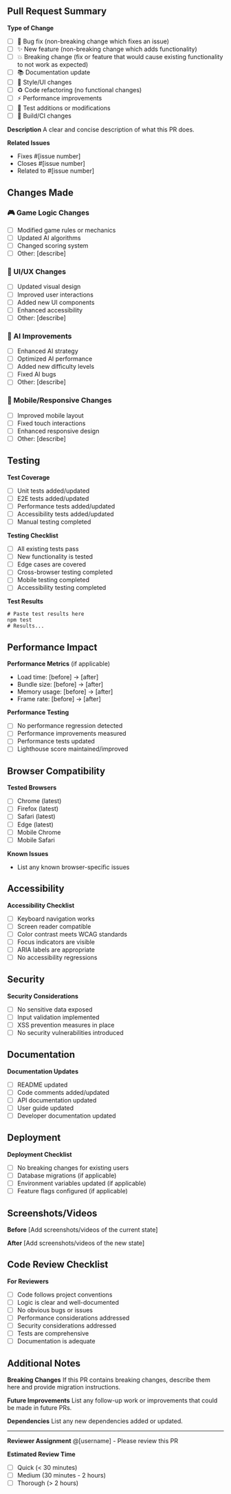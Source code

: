## Pull Request Summary

**Type of Change**
- [ ] 🐛 Bug fix (non-breaking change which fixes an issue)
- [ ] ✨ New feature (non-breaking change which adds functionality)
- [ ] 💥 Breaking change (fix or feature that would cause existing functionality to not work as expected)
- [ ] 📚 Documentation update
- [ ] 🎨 Style/UI changes
- [ ] ♻️ Code refactoring (no functional changes)
- [ ] ⚡ Performance improvements
- [ ] 🧪 Test additions or modifications
- [ ] 🔧 Build/CI changes

**Description**
A clear and concise description of what this PR does.

**Related Issues**
- Fixes #[issue number]
- Closes #[issue number]
- Related to #[issue number]

## Changes Made

### 🎮 Game Logic Changes
- [ ] Modified game rules or mechanics
- [ ] Updated AI algorithms
- [ ] Changed scoring system
- [ ] Other: [describe]

### 🎨 UI/UX Changes
- [ ] Updated visual design
- [ ] Improved user interactions
- [ ] Added new UI components
- [ ] Enhanced accessibility
- [ ] Other: [describe]

### 🧠 AI Improvements
- [ ] Enhanced AI strategy
- [ ] Optimized AI performance
- [ ] Added new difficulty levels
- [ ] Fixed AI bugs
- [ ] Other: [describe]

### 📱 Mobile/Responsive Changes
- [ ] Improved mobile layout
- [ ] Fixed touch interactions
- [ ] Enhanced responsive design
- [ ] Other: [describe]

## Testing

**Test Coverage**
- [ ] Unit tests added/updated
- [ ] E2E tests added/updated
- [ ] Performance tests added/updated
- [ ] Accessibility tests added/updated
- [ ] Manual testing completed

**Testing Checklist**
- [ ] All existing tests pass
- [ ] New functionality is tested
- [ ] Edge cases are covered
- [ ] Cross-browser testing completed
- [ ] Mobile testing completed
- [ ] Accessibility testing completed

**Test Results**
```
# Paste test results here
npm test
# Results...
```

## Performance Impact

**Performance Metrics** (if applicable)
- Load time: [before] → [after]
- Bundle size: [before] → [after]
- Memory usage: [before] → [after]
- Frame rate: [before] → [after]

**Performance Testing**
- [ ] No performance regression detected
- [ ] Performance improvements measured
- [ ] Performance tests updated
- [ ] Lighthouse score maintained/improved

## Browser Compatibility

**Tested Browsers**
- [ ] Chrome (latest)
- [ ] Firefox (latest)
- [ ] Safari (latest)
- [ ] Edge (latest)
- [ ] Mobile Chrome
- [ ] Mobile Safari

**Known Issues**
- List any known browser-specific issues

## Accessibility

**Accessibility Checklist**
- [ ] Keyboard navigation works
- [ ] Screen reader compatible
- [ ] Color contrast meets WCAG standards
- [ ] Focus indicators are visible
- [ ] ARIA labels are appropriate
- [ ] No accessibility regressions

## Security

**Security Considerations**
- [ ] No sensitive data exposed
- [ ] Input validation implemented
- [ ] XSS prevention measures in place
- [ ] No security vulnerabilities introduced

## Documentation

**Documentation Updates**
- [ ] README updated
- [ ] Code comments added/updated
- [ ] API documentation updated
- [ ] User guide updated
- [ ] Developer documentation updated

## Deployment

**Deployment Checklist**
- [ ] No breaking changes for existing users
- [ ] Database migrations (if applicable)
- [ ] Environment variables updated (if applicable)
- [ ] Feature flags configured (if applicable)

## Screenshots/Videos

**Before**
[Add screenshots/videos of the current state]

**After**
[Add screenshots/videos of the new state]

## Code Review Checklist

**For Reviewers**
- [ ] Code follows project conventions
- [ ] Logic is clear and well-documented
- [ ] No obvious bugs or issues
- [ ] Performance considerations addressed
- [ ] Security considerations addressed
- [ ] Tests are comprehensive
- [ ] Documentation is adequate

## Additional Notes

**Breaking Changes**
If this PR contains breaking changes, describe them here and provide migration instructions.

**Future Improvements**
List any follow-up work or improvements that could be made in future PRs.

**Dependencies**
List any new dependencies added or updated.

---

**Reviewer Assignment**
@[username] - Please review this PR

**Estimated Review Time**
- [ ] Quick (< 30 minutes)
- [ ] Medium (30 minutes - 2 hours)
- [ ] Thorough (> 2 hours)